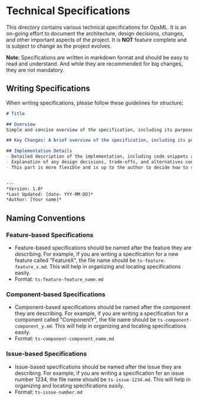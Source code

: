 # Technical Specifications

This directory contains various technical specifications for OpsML. It is an on-going effort to document the architecture, design decisions, changes, and other important aspects of the project. It is **NOT** feature complete and is subject to change as the project evolves.

**Note**: Specifications are written in markdown format and should be easy to read and understand. And while they are recommended for big changes, they are not mandatory.

## Writing Specifications

When writing specifications, please follow these guidelines for structure:

```markdown
# Title

## Overview
Simple and concise overview of the specification, including its purpose and scope.

## Key Changes: A brief overview of the specification, including its purpose and scope.

## Implementation Details
- Detailed description of the implementation, including code snippets and examples.
- Explanation of any design decisions, trade-offs, and alternatives considered.
- This part is more flexible and is up to the author to decide how to structure it as long as it is clear and easy to understand.


---
*Version: 1.0*  
*Last Updated: [date- YYY-MM-DD]*  
*Author: [Your name]*
```

## Naming Conventions

### Feature-based Specifications
- Feature-based specifications should be named after the feature they are describing. For example, if you are writing a specification for a new feature called "FeatureX", the file name should be `ts-feature-feature_x.md`. This will help in organizing and locating specifications easily.
- Format: `ts-feature-feature_name.md`

### Component-based Specifications
- Component-based specifications should be named after the component they are describing. For example, if you are writing a specification for a component called "ComponentY", the file name should be `ts-component-component_y.md`. This will help in organizing and locating specifications easily.
- Format: `ts-component-component_name.md`


### Issue-based Specifications
- Issue-based specifications should be named after the issue they are describing. For example, if you are writing a specification for an issue number 1234, the file name should be `ts-issue-1234.md`. This will help in organizing and locating specifications easily.
- Format: `ts-issue-number.md`